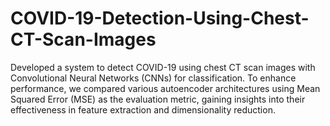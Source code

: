 # COVID-19-Detection-Using-Chest-CT-Scan-Images
Developed a system to detect COVID-19 using chest CT scan images with Convolutional Neural Networks (CNNs) for classification. To enhance performance, we compared various autoencoder architectures using Mean Squared Error (MSE) as the evaluation metric, gaining insights into their effectiveness in feature extraction and dimensionality reduction.

